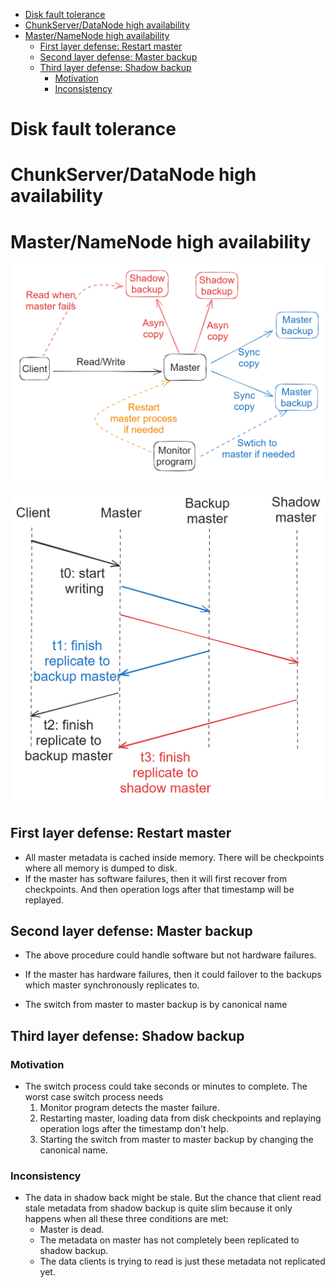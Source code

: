 - [Disk fault tolerance](#disk-fault-tolerance)
- [ChunkServer/DataNode high availability](#chunkserverdatanode-high-availability)
- [Master/NameNode high availability](#masternamenode-high-availability)
  - [First layer defense: Restart master](#first-layer-defense-restart-master)
  - [Second layer defense: Master backup](#second-layer-defense-master-backup)
  - [Third layer defense: Shadow backup](#third-layer-defense-shadow-backup)
    - [Motivation](#motivation)
    - [Inconsistency](#inconsistency)

# Disk fault tolerance

# ChunkServer/DataNode high availability

# Master/NameNode high availability

![](../.gitbook/assets/master_high_availability.png)

![](../.gitbook/assets/master_high_availability_timeSeries.png)

## First layer defense: Restart master
* All master metadata is cached inside memory. There will be checkpoints where all memory is dumped to disk. 
* If the master has software failures, then it will first recover from checkpoints. And then operation logs after that timestamp will be replayed. 

## Second layer defense: Master backup
* The above procedure could handle software but not hardware failures. 
* If the master has hardware failures, then it could failover to the backups which master synchronously replicates to. 

* The switch from master to master backup is by canonical name

## Third layer defense: Shadow backup
### Motivation
* The switch process could take seconds or minutes to complete. The worst case switch process needs 
  1. Monitor program detects the master failure. 
  2. Restarting master, loading data from disk checkpoints and replaying operation logs after the timestamp don't help. 
  3. Starting the switch from master to master backup by changing the canonical name.  

### Inconsistency
* The data in shadow back might be stale. But the chance that client read stale metadata from shadow backup is quite slim because it only happens when all these three conditions are met: 
  * Master is dead. 
  * The metadata on master has not completely been replicated to shadow backup. 
  * The data clients is trying to read is just these metadata not replicated yet. 

